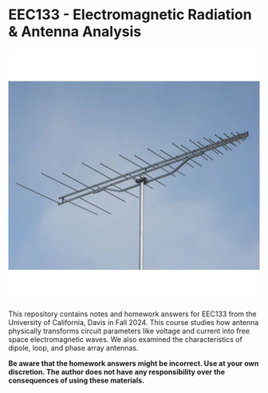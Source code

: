 # EEC133 - Electromagnetic Radiation & Antenna Analysis

![Figure1](./figure1.jpeg)

This repository contains notes and homework answers for EEC133 from the University of California, Davis in Fall 2024. This course studies how antenna physically transforms circuit parameters like voltage and current into free space electromagnetic waves. We also examined the characteristics of dipole, loop, and phase array antennas.

**Be aware that the homework answers might be incorrect. Use at your own discretion. The author does not have any responsibility over the consequences of using these materials.**
